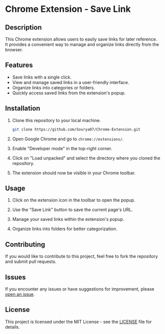 # Chrome Extension - Save Link

## Description

This Chrome extension allows users to easily save links for later reference. It provides a convenient way to manage and organize links directly from the browser.

## Features

- Save links with a single click.
- View and manage saved links in a user-friendly interface.
- Organize links into categories or folders.
- Quickly access saved links from the extension's popup.

## Installation

1. Clone this repository to your local machine.

    ```bash
    git clone https://github.com/Sourya07/Chrome-Extension.git
    ```

2. Open Google Chrome and go to `chrome://extensions/`.

3. Enable "Developer mode" in the top-right corner.

4. Click on "Load unpacked" and select the directory where you cloned the repository.

5. The extension should now be visible in your Chrome toolbar.

## Usage

1. Click on the extension icon in the toolbar to open the popup.

2. Use the "Save Link" button to save the current page's URL.

3. Manage your saved links within the extension's popup.

4. Organize links into folders for better categorization.

## Contributing

If you would like to contribute to this project, feel free to fork the repository and submit pull requests.

## Issues

If you encounter any issues or have suggestions for improvement, please [open an issue](https://github.com/Sourya07/Chrome-Extension/issues).

## License

This project is licensed under the MIT License - see the [LICENSE](LICENSE) file for details.
